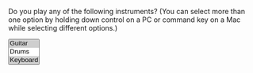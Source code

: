 <html>
	<head>
		<title>Multiple Select Box</title>
	</head>
	<body>
		<form action="http://www.example.com/profile.php">
			<p>Do you play any of the following instruments? (You can select more than one option by holding down control on a PC or command key on a Mac while selecting different options.)</p>
			<select name="instruments" size="3" multiple="multiple">
				<option value="guitar" selected="selected">Guitar</option>
				<option value="drums">Drums</option>
				<option value="keyboard" selected="selected">Keyboard</option>
				<option value="bass">Bass</option>
			</select>
		</form>
	</body>
</html>